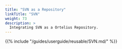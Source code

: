 ```yaml
---
title: "SVN as a Repository"
linkTitle: "SVN"
weight: 73
description: >
  Integrating SVN as a Ortelius Repository.
---
```

{{% include "/guides/userguide/reusable/SVN.md/" %}}

